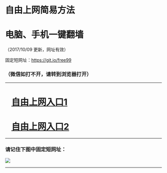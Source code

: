 ﻿# 自由上网简易方法

# 电脑、手机一键翻墙

（2017/10/09 更新，网址有效）

固定短网址：https://git.io/free99

### （微信如打不开，请转到浏览器打开）


***





# &nbsp;&nbsp; <a href="http://ft1255416917.fwq-tz-1001.info/fwqtz01.html?t=100900131274 " target="_blank">自由上网入口1</a>
# &nbsp;&nbsp; <a href="http://ft2531719582.fwq-tz-1002.info/fwqtz02.html?t=10090017049 " target="_blank">自由上网入口2</a>
***

### 请记住下图中固定短网址：

<img src="https://s3-us-west-2.amazonaws.com/fwq-1001/yjfq-20170905okok.png" /> 


***

